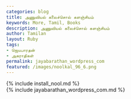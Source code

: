```yaml
---  
categories: blog  
title: அணுவியல் கலைச்சொல் களஞ்சியம்
keywords: More, Tamil, Books  
description: அணுவியல் கலைச்சொல் களஞ்சியம்
author: Tamilan  
layout: Ruby  
tags:     
- ஜெயபாரதன்
- அகராதிகள்
permalink: jayabarathan_wordpress_com  
featured: /images/noolkal_96_6.png  
---  
```

{% include install_nool.md %}  
{% include jayabarathan_wordpress_com.md %} 
